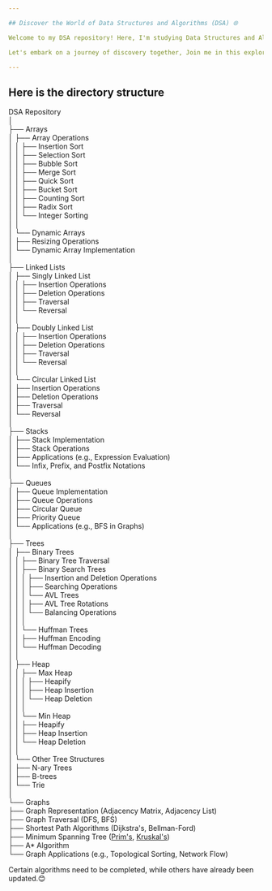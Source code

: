 ```yaml
---

## Discover the World of Data Structures and Algorithms (DSA) 🌐

Welcome to my DSA repository! Here, I'm studying Data Structures and Algorithms as part of my university studies. Feel free to explore, learn, and even fork this repository to dive into the algorithms I'm mastering.

Let's embark on a journey of discovery together, Join me in this exploration, and let's elevate our programming skills to new heights! 🚀

---
```


## Here is the directory structure

DSA Repository  
│  
├── Arrays  
│   ├── Array Operations  
│   │   ├── Insertion Sort  
│   │   ├── Selection Sort  
│   │   ├── Bubble Sort  
│   │   ├── Merge Sort  
│   │   ├── Quick Sort  
│   │   ├── Bucket Sort  
│   │   ├── Counting Sort  
│   │   ├── Radix Sort  
│   │   └── Integer Sorting  
│   │  
│   └── Dynamic Arrays  
│       ├── Resizing Operations  
│       └── Dynamic Array Implementation  
│  
├── Linked Lists  
│   ├── Singly Linked List  
│   │   ├── Insertion Operations  
│   │   ├── Deletion Operations  
│   │   ├── Traversal  
│   │   └── Reversal  
│   │  
│   ├── Doubly Linked List  
│   │   ├── Insertion Operations  
│   │   ├── Deletion Operations  
│   │   ├── Traversal  
│   │   └── Reversal  
│   │  
│   └── Circular Linked List  
│       ├── Insertion Operations  
│       ├── Deletion Operations  
│       ├── Traversal  
│       └── Reversal  
│  
├── Stacks  
│   ├── Stack Implementation  
│   ├── Stack Operations  
│   ├── Applications (e.g., Expression Evaluation)  
│   └── Infix, Prefix, and Postfix Notations  
│  
├── Queues  
│   ├── Queue Implementation  
│   ├── Queue Operations  
│   ├── Circular Queue  
│   ├── Priority Queue  
│   └── Applications (e.g., BFS in Graphs)  
│  
├── Trees  
│   ├── Binary Trees  
│   │   ├── Binary Tree Traversal  
│   │   ├── Binary Search Trees  
│   │   │   ├── Insertion and Deletion Operations  
│   │   │   ├── Searching Operations  
│   │   │   └── AVL Trees  
│   │   │       ├── AVL Tree Rotations  
│   │   │       └── Balancing Operations  
│   │   │  
│   │   └── Huffman Trees  
│   │       ├── Huffman Encoding  
│   │       └── Huffman Decoding  
│   │  
│   ├── Heap  
│   │   ├── Max Heap  
│   │   │   ├── Heapify  
│   │   │   ├── Heap Insertion  
│   │   │   └── Heap Deletion  
│   │   │  
│   │   └── Min Heap  
│   │       ├── Heapify  
│   │       ├── Heap Insertion  
│   │       └── Heap Deletion  
│   │  
│   └── Other Tree Structures  
│       ├── N-ary Trees  
│       ├── B-trees  
│       └── Trie  
│  
└── Graphs  
    ├── Graph Representation (Adjacency Matrix, Adjacency List)  
    ├── Graph Traversal (DFS, BFS)  
    ├── Shortest Path Algorithms (Dijkstra's, Bellman-Ford)  
    ├── Minimum Spanning Tree ([Prim's](https://github.com/lethalsage/DSA/blob/main/Graph/PrimsAlgorithm.cpp), [Kruskal's](https://github.com/lethalsage/DSA/blob/main/Graph/kruskals.cpp))  
    ├── A* Algorithm  
    └── Graph Applications (e.g., Topological Sorting, Network Flow)  


Certain algorithms need to be completed, while others have already been updated.😊
